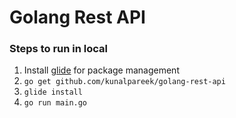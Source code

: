 # Golang Rest API

### Steps to run in local
1. Install [glide](https://glide.sh/) for package management
2. `go get github.com/kunalpareek/golang-rest-api`
3. `glide install`
4. `go run main.go`
